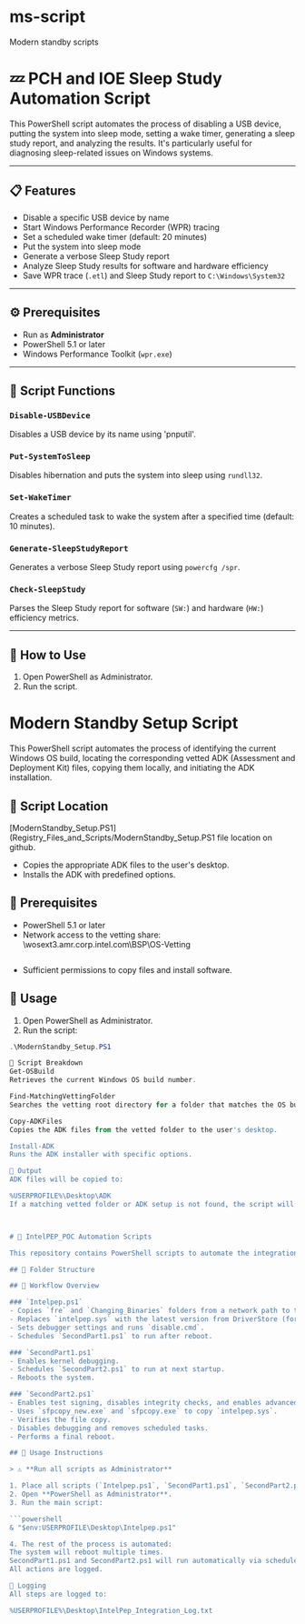 # ms-script
 Modern standby scripts

# 💤 PCH and IOE Sleep Study Automation Script

This PowerShell script automates the process of disabling a USB device, putting the system into sleep mode, setting a wake timer, generating a sleep study report, and analyzing the results. It's particularly useful for diagnosing sleep-related issues on Windows systems.

---

## 📋 Features

- Disable a specific USB device by name
- Start Windows Performance Recorder (WPR) tracing
- Set a scheduled wake timer (default: 20 minutes)
- Put the system into sleep mode
- Generate a verbose Sleep Study report
- Analyze Sleep Study results for software and hardware efficiency
- Save WPR trace (`.etl`) and Sleep Study report to `C:\Windows\System32`

---

## ⚙️ Prerequisites

- Run as **Administrator**
- PowerShell 5.1 or later
- Windows Performance Toolkit (`wpr.exe`)

---

## 🧩 Script Functions

### `Disable-USBDevice`
Disables a USB device by its name using 'pnputil'.

### `Put-SystemToSleep`
Disables hibernation and puts the system into sleep using `rundll32`.

### `Set-WakeTimer`
Creates a scheduled task to wake the system after a specified time (default: 10 minutes).

### `Generate-SleepStudyReport`
Generates a verbose Sleep Study report using `powercfg /spr`.

### `Check-SleepStudy`
Parses the Sleep Study report for software (`SW:`) and hardware (`HW:`) efficiency metrics.

---

## 🚀 How to Use

1. Open PowerShell as Administrator.
2. Run the script.

# Modern Standby Setup Script

This PowerShell script automates the process of identifying the current Windows OS build, locating the corresponding vetted ADK (Assessment and Deployment Kit) files, copying them locally, and initiating the ADK installation.

## 📁 Script Location

[ModernStandby_Setup.PS1](Registry_Files_and_Scripts/ModernStandby_Setup.PS1  file location on github.
- Copies the appropriate ADK files to the user's desktop.
- Installs the ADK with predefined options.

## 📌 Prerequisites

- PowerShell 5.1 or later
- Network access to the vetting share: \wosext3.amr.corp.intel.com\BSP\OS-Vetting
  ```
- Sufficient permissions to copy files and install software.

## 🚀 Usage

1. Open PowerShell as Administrator.
2. Run the script:
 ```powershell
 .\ModernStandby_Setup.PS1

🧩 Script Breakdown
Get-OSBuild
Retrieves the current Windows OS build number.

Find-MatchingVettingFolder
Searches the vetting root directory for a folder that matches the OS build number.

Copy-ADKFiles
Copies the ADK files from the vetted folder to the user's desktop.

Install-ADK
Runs the ADK installer with specific options.

📂 Output
ADK files will be copied to:

%USERPROFILE%\Desktop\ADK
If a matching vetted folder or ADK setup is not found, the script will notify the user.



# 🔧 IntelPEP_POC Automation Scripts

This repository contains PowerShell scripts to automate the integration of the `intelpep.sys` driver into Windows builds for various platforms.

## 📁 Folder Structure

## 🚀 Workflow Overview

### `Intelpep.ps1`
- Copies `fre` and `Changing_Binaries` folders from a network path to the Desktop.
- Replaces `intelpep.sys` with the latest version from DriverStore (for non-PTLH-MS platforms).
- Sets debugger settings and runs `disable.cmd`.
- Schedules `SecondPart1.ps1` to run after reboot.

### `SecondPart1.ps1`
- Enables kernel debugging.
- Schedules `SecondPart2.ps1` to run at next startup.
- Reboots the system.

### `SecondPart2.ps1`
- Enables test signing, disables integrity checks, and enables advanced boot options.
- Uses `sfpcopy_new.exe` and `sfpcopy.exe` to copy `intelpep.sys`.
- Verifies the file copy.
- Disables debugging and removes scheduled tasks.
- Performs a final reboot.

## 🧪 Usage Instructions

> ⚠️ **Run all scripts as Administrator**

1. Place all scripts (`Intelpep.ps1`, `SecondPart1.ps1`, `SecondPart2.ps1`) on your **Desktop**.
2. Open **PowerShell as Administrator**.
3. Run the main script:

```powershell
& "$env:USERPROFILE\Desktop\Intelpep.ps1"

4. The rest of the process is automated:
The system will reboot multiple times.
SecondPart1.ps1 and SecondPart2.ps1 will run automatically via scheduled tasks.
All actions are logged.

📝 Logging
All steps are logged to:

%USERPROFILE%\Desktop\IntelPep_Integration_Log.txt
